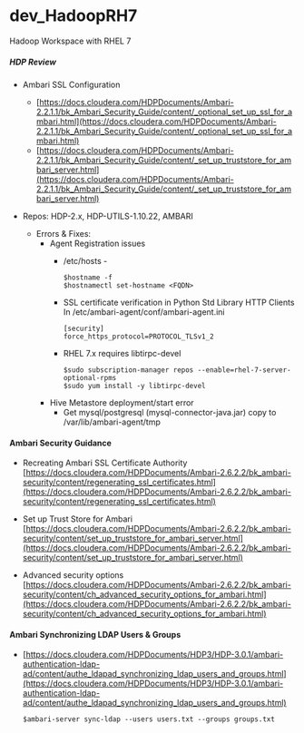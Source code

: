 # dev_HadoopRH7
Hadoop Workspace with RHEL 7

##### HDP Review
- Ambari SSL Configuration
  - [https://docs.cloudera.com/HDPDocuments/Ambari-2.2.1.1/bk_Ambari_Security_Guide/content/_optional_set_up_ssl_for_ambari.html](https://docs.cloudera.com/HDPDocuments/Ambari-2.2.1.1/bk_Ambari_Security_Guide/content/_optional_set_up_ssl_for_ambari.html) <br/>
  - [https://docs.cloudera.com/HDPDocuments/Ambari-2.2.1.1/bk_Ambari_Security_Guide/content/_set_up_truststore_for_ambari_server.html](https://docs.cloudera.com/HDPDocuments/Ambari-2.2.1.1/bk_Ambari_Security_Guide/content/_set_up_truststore_for_ambari_server.html) <br/> 

- Repos: HDP-2.x, HDP-UTILS-1.10.22, AMBARI

  - Errors & Fixes:
    - Agent Registration issues
      - /etc/hosts - <IP> <FQDN> <SYSNAME> <br/>
        ```
        $hostname -f
        $hostnamectl set-hostname <FQDN>
        ```
      - SSL certificate verification in Python Std Library HTTP Clients
        In /etc/ambari-agent/conf/ambari-agent.ini <br/>
        ```
        [security]
        force_https_protocol=PROTOCOL_TLSv1_2
        ``` 

      - RHEL 7.x requires libtirpc-devel  <br/>
        ```
        $sudo subscription-manager repos --enable=rhel-7-server-optional-rpms
        $sudo yum install -y libtirpc-devel
        ```
    - Hive Metastore deployment/start error
      - Get mysql/postgresql (mysql-connector-java.jar) copy to /var/lib/ambari-agent/tmp

#### Ambari Security Guidance
- Recreating Ambari SSL Certificate Authority <br/>
  [https://docs.cloudera.com/HDPDocuments/Ambari-2.6.2.2/bk_ambari-security/content/regenerating_ssl_certificates.html](https://docs.cloudera.com/HDPDocuments/Ambari-2.6.2.2/bk_ambari-security/content/regenerating_ssl_certificates.html) <br/>
  
- Set up Trust Store for Ambari <br/>
  [https://docs.cloudera.com/HDPDocuments/Ambari-2.6.2.2/bk_ambari-security/content/set_up_truststore_for_ambari_server.html](https://docs.cloudera.com/HDPDocuments/Ambari-2.6.2.2/bk_ambari-security/content/set_up_truststore_for_ambari_server.html) <br/>
  
- Advanced security options <br/>
  [https://docs.cloudera.com/HDPDocuments/Ambari-2.6.2.2/bk_ambari-security/content/ch_advanced_security_options_for_ambari.html](https://docs.cloudera.com/HDPDocuments/Ambari-2.6.2.2/bk_ambari-security/content/ch_advanced_security_options_for_ambari.html) <br/>

#### Ambari Synchronizing LDAP Users & Groups
- [https://docs.cloudera.com/HDPDocuments/HDP3/HDP-3.0.1/ambari-authentication-ldap-ad/content/authe_ldapad_synchronizing_ldap_users_and_groups.html](https://docs.cloudera.com/HDPDocuments/HDP3/HDP-3.0.1/ambari-authentication-ldap-ad/content/authe_ldapad_synchronizing_ldap_users_and_groups.html) <br/>
  ```
  $ambari-server sync-ldap --users users.txt --groups groups.txt
  ```
